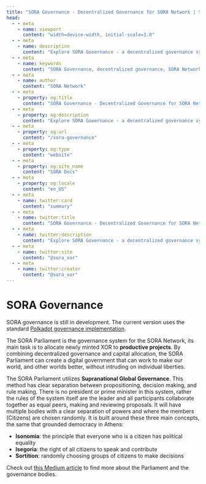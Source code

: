 ```yaml
---
title: "SORA Governance - Decentralized Governance for SORA Network | SORA Docs"
head:
  - - meta
    - name: viewport
      content: "width=device-width, initial-scale=1.0"
  - - meta
    - name: description
      content: "Explore SORA Governance - a decentralized governance system empowering participants to shape the future of the SORA Network. Learn about voting, proposals, and decision-making processes."
  - - meta
    - name: keywords
      content: "SORA Governance, decentralized governance, SORA Network, voting, proposals, decision-making"
  - - meta
    - name: author
      content: "SORA Network"
  - - meta
    - property: og:title
      content: "SORA Governance - Decentralized Governance for SORA Network | SORA Docs"
  - - meta
    - property: og:description
      content: "Explore SORA Governance - a decentralized governance system empowering participants to shape the future of the SORA Network. Learn about voting, proposals, and decision-making processes."
  - - meta
    - property: og:url
      content: "/sora-governance"
  - - meta
    - property: og:type
      content: "website"
  - - meta
    - property: og:site_name
      content: "SORA Docs"
  - - meta
    - property: og:locale
      content: "en_US"
  - - meta
    - name: twitter:card
      content: "summary"
  - - meta
    - name: twitter:title
      content: "SORA Governance - Decentralized Governance for SORA Network | SORA Docs"
  - - meta
    - name: twitter:description
      content: "Explore SORA Governance - a decentralized governance system empowering participants to shape the future of the SORA Network. Learn about voting, proposals, and decision-making processes."
  - - meta
    - name: twitter:site
      content: "@sora_xor"
  - - meta
    - name: twitter:creator
      content: "@sora_xor"
---
```


# SORA Governance

SORA governance is still in development. The current version uses the standard [Polkadot governance implementation](https://wiki.polkadot.network/docs/maintain-guides-democracy).

The SORA Parliament is the governance system for the SORA Network, its main task is to allocate newly minted XOR to **productive projects**. By combining decentralized governance and capital allocation, the SORA Parliament can create a digital government that can work to make our world, and other worlds better, without intruding on individual liberties.

The SORA Parliament utilizes **Supranational Global Governance**. This method has clear separation between propositioning, decision making, and rule making. There is no president or prime minister in this system, rather the rules of the system itself are the leader and all participants collaborate together as equal peers, making and reviewing proposals. It will have multiple bodies with a clear separation of powers and where the members (Citizens) are chosen randomly. It is built around these three main concepts, the same that grounded democracy in Athens:

- **Isonomia**: the principle that everyone who is a citizen has political equality
- **Isegoria**: the right of all citizens to speak and contribute
- **Sortition**: randomly choosing groups of citizens to make decisions

Check out [this Medium article](https://medium.com/sora-xor/the-sora-parliament-af8184dae384) to find more about the Parliament and the governance bodies.
